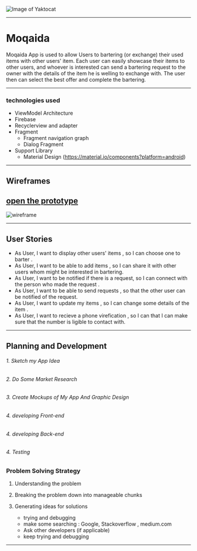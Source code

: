 ![Image of Yaktocat](https://camo.githubusercontent.com/37ca472e2afb74974a0314d89af8f470422a79582bed0d188f9927777230195d/68747470733a2f2f6c61756e63682e73612f6173736574732f696d616765732f6c6f676f732f7475776169712d61636164656d792d6c6f676f2e737667)


--------------------------------------------------

# Moqaida


Moqaida App is used to allow Users to bartering (or exchange) their used items with other users' item. Each user can easily showcase their items to other users, and whoever is interested can send a bartering request to the owner with the details of the item he is welling to exchange with. The user then can select the best offer and complete the bartering. 

--------------------------------------------------------

### technologies used

- ViewModel Architecture
- Firebase
- Recyclerview and adapter
- Fragment
   - Fragment navigation graph
   - Dialog Fragment
- Support Library 
   - Material Design (https://material.io/components?platform=android)


---------------------------
## Wireframes

 [open the prototype](https://www.figma.com/proto/dFdCc4jSfXvKf2p9p7f8oF/Moqaida?page-id=0%3A1&node-id=1%3A11&viewport=241%2C48%2C0.74&scaling=scale-down&starting-point-node-id=1%3A2)
 -----------------------------
 
 
 ![wireframe](https://user-images.githubusercontent.com/91452403/151007235-4c822330-2045-4e93-8eed-84560d125251.png)

------------------------

## User Stories
* As User, I want to display other users' items , so I can choose one to barter .
* As User, I want to be able to add items , so I can share it with other users whom might be interested in bartering.
* As User, I want to be notified if there is a request, so I can connect with the person who made the request .
* As User, I want to be able to send requests , so that the other user can be notified of the request.
* As User, I want to update my items , so I can change some details of the item .
* As User, I want to recieve a phone virefication , so I can that I can make sure that the number is ligible to contact with.

-------------------------------

## Planning and Development

######  1. Sketch my App Idea
######  2. Do Some Market Research
######  3. Create Mockups of My App And Graphic Design
######  4. developing Front-end
######  4. developing Back-end
######  4. Testing


   ### Problem Solving Strategy
   
   1. Understanding the problem
   2. Breaking the problem down into manageable chunks
   3. Generating ideas for solutions
  
      - trying and debugging
      - make some searching : Google, Stackoverflow , medium.com
      - Ask other developers (if applicable)
      - keep trying and debugging

   --------------------------------------
  
